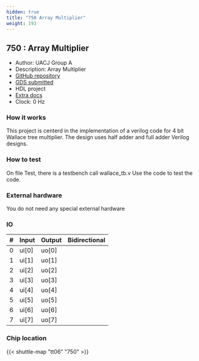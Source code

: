 ```yaml
---
hidden: true
title: "750 Array Multiplier"
weight: 193
---
```


## 750 : Array Multiplier

* Author: UACJ Group A
* Description: Array Multiplier
* [GitHub repository](https://github.com/HHRB98/Array-multiplier)
* [GDS submitted](https://github.com/HHRB98/Array-multiplier/actions/runs/8733464012)
* HDL project
* [Extra docs]()
* Clock: 0 Hz

<!---

This file is used to generate your project datasheet. Please fill in the information below and delete any unused
sections.

You can also include images in this folder and reference them in the markdown. Each image must be less than
512 kb in size, and the combined size of all images must be less than 1 MB.
-->


### How it works

This project is centerd in the implementation of a verilog code for 4 bit Wallace tree multiplier. The design uses half adder and full adder Verilog designs.

### How to test

On file Test, there is a testbench call wallace_tb.v Use the code to test the code.

### External hardware

You do not need any special external hardware


### IO

| #             | Input    | Output   | Bidirectional   |
| ------------- | -------- | -------- | --------------- |
| 0 | ui[0]  | uo[0]  |      |
| 1 | ui[1]  | uo[1]  |      |
| 2 | ui[2]  | uo[2]  |      |
| 3 | ui[3]  | uo[3]  |      |
| 4 | ui[4]  | uo[4]  |      |
| 5 | ui[5]  | uo[5]  |      |
| 6 | ui[6]  | uo[6]  |      |
| 7 | ui[7]  | uo[7]  |      |


### Chip location

{{< shuttle-map "tt06" "750" >}}
